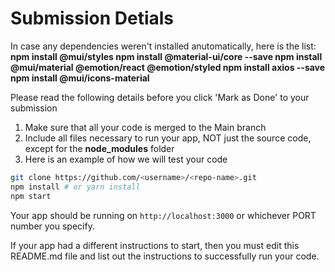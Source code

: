 
# Submission Detials

In case any dependencies weren't installed anutomatically, here is the list:
**npm install @mui/styles
npm install @material-ui/core --save
npm install @mui/material @emotion/react @emotion/styled
npm install axios --save
npm install @mui/icons-material**

Please read the following details before you click 'Mark as Done' to your submission 
1. Make sure that all your code is merged to the Main branch
2. Include all files necessary to run your app, NOT just the source code, except for the **node_modules** folder
3. Here is an example of how we will test your code 

```bash
git clone https://github.com/<username>/<repo-name>.git
npm install # or yarn install
npm start  
```

Your app should be running on `http://localhost:3000` or whichever PORT number you specify.

If your app had a different instructions to start, then you must edit this README.md file and list out the instructions to successfully run your code.






